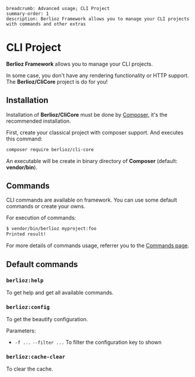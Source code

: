 ```index
breadcrumb: Advanced usage; CLI Project
summary-order: 1
description: Berlioz Framework allows you to manage your CLI projects with commands and other extras
```

# CLI Project

**Berlioz Framework** allows you to manage your CLI projects.

In some case, you don't have any rendering functionality or HTTP support. The **Berlioz/CliCore** project is do for you!

## Installation

Installation of **Berlioz/CliCore** must be done by [Composer](https://getcomposer.org/), it's the recommended installation.

First, create your classical project with composer support. And executes this command:

```bash
composer require berlioz/cli-core
```

An executable will be create in binary directory of **Composer** (default: **vendor/bin**).

## Commands

CLI commands are available on framework.
You can use some default commands or create your owns.

For execution of commands:

```bash
$ vendor/bin/berlioz myproject:foo
Printed result!
```

For more details of commands usage, referrer you to the [Commands page](./commands.md).

## Default commands

### `berlioz:help`

To get help and get all available commands.

### `berlioz:config`

To get the beautify configuration.

Parameters:

- `-f ...` `--filter ...`
  To filter the configuration key to shown

### `berlioz:cache-clear`

To clear the cache.